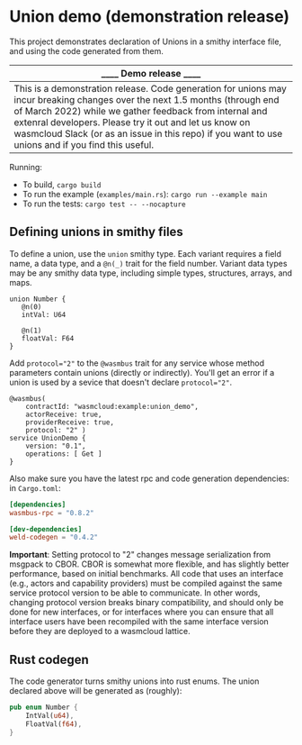 
# Union demo (demonstration release)

This project demonstrates declaration of Unions in a smithy interface file,
and using the code generated from them. 

| ____ Demo release ____                                                                                                                                                                                                                                                                                                                                     |
|------------------------------------------------------------------------------------------------------------------------------------------------------------------------------------------------------------------------------------------------------------------------------------------------------------------------------------------------------------|
| This is a demonstration release. Code generation for unions may incur breaking changes over the next 1.5 months (through end of March 2022) while we gather feedback from internal and extenral developers. Please try it out and let us know on wasmcloud Slack (or as an issue in this repo) if you want to use unions and if you find this useful. |


Running:
- To build, `cargo build`
- To run the example (`examples/main.rs`): `cargo run --example main`
- To run the tests: `cargo test -- --nocapture`

## Defining unions in smithy files

To define a union, use the `union` smithy type. Each variant requires a field name,
a data type, and a `@n(_)` trait for the field number. Variant data types may be any
smithy data type, including simple types, structures, arrays, and maps.

```smithy
union Number {
   @n(0)
   intVal: U64
   
   @n(1)
   floatVal: F64
}
```

Add `protocol="2"` to the `@wasmbus` trait for any service whose method parameters contain unions (directly or indirectly). You'll get an error if a union is used by a sevice that doesn't declare `protocol="2"`.
```smithy
@wasmbus(
    contractId: "wasmcloud:example:union_demo",
    actorReceive: true,
    providerReceive: true,
    protocol: "2" )
service UnionDemo {
    version: "0.1",
    operations: [ Get ]
}
```

Also make sure you have the latest rpc and code generation dependencies: in `Cargo.toml`:
```toml
[dependencies]
wasmbus-rpc = "0.8.2"

[dev-dependencies]
weld-codegen = "0.4.2"

```

**Important**: Setting protocol to "2" changes message serialization from msgpack to CBOR. 
CBOR is somewhat more flexible, and has slightly better performance, based on initial benchmarks.
All code that uses an interface (e.g., actors and capability providers)
must be compiled against the same service protocol version to be able to communicate.
In other words, changing protocol version breaks binary compatibility, 
and should only be done for new interfaces, 
or for interfaces where you can ensure that all interface users
have been recompiled with the same interface version before they are deployed to a wasmcloud lattice.

## Rust codegen

The code generator turns smithy unions into rust enums.
The union declared above will be generated as (roughly):

```rust
pub enum Number {
    IntVal(u64),
    FloatVal(f64),
}
```
